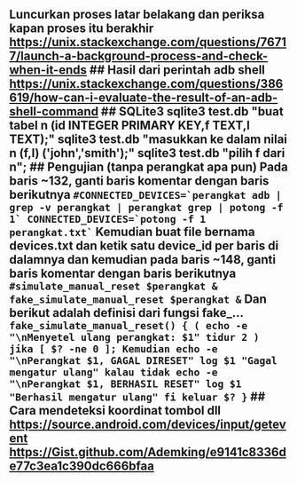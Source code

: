 ## Luncurkan proses latar belakang dan periksa kapan proses itu berakhir https://unix.stackexchange.com/questions/76717/launch-a-background-process-and-check-when-it-ends ## Hasil dari perintah adb shell https://unix.stackexchange.com/questions/386619/how-can-i-evaluate-the-result-of-an-adb-shell-command ## SQLite3 sqlite3 test.db "buat tabel n (id INTEGER PRIMARY KEY,f TEXT,l TEXT);" sqlite3 test.db "masukkan ke dalam nilai n (f,l) ('john','smith');" sqlite3 test.db "pilih f dari n"; ## Pengujian (tanpa perangkat apa pun) Pada baris ~132, ganti baris komentar dengan baris berikutnya ``` #CONNECTED_DEVICES=`perangkat adb | grep -v perangkat | perangkat grep | potong -f 1` CONNECTED_DEVICES=`potong -f 1 perangkat.txt` ``` Kemudian buat file bernama devices.txt dan ketik satu device_id per baris di dalamnya dan kemudian pada baris ~148, ganti baris komentar dengan baris berikutnya ``` #simulate_manual_reset $perangkat & fake_simulate_manual_reset $perangkat & ``` Dan berikut adalah definisi dari fungsi fake_... ``` fake_simulate_manual_reset() { ( echo -e "\nMenyetel ulang perangkat: $1" tidur 2 ) jika [ $? -ne 0 ]; Kemudian echo -e "\nPerangkat $1, GAGAL DIRESET" log $1 "Gagal mengatur ulang" kalau tidak echo -e "\nPerangkat $1, BERHASIL RESET" log $1 "Berhasil mengatur ulang" fi keluar $? } ``` ## Cara mendeteksi koordinat tombol dll https://source.android.com/devices/input/getevent https://Gist.github.com/Ademking/e9141c8336de77c3ea1c390dc666bfaa
